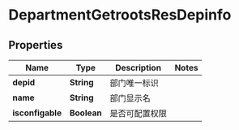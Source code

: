 # DepartmentGetrootsResDepinfo

## Properties
Name | Type | Description | Notes
------------ | ------------- | ------------- | -------------
**depid** | **String** | 部门唯一标识 | 
**name** | **String** | 部门显示名 | 
**isconfigable** | **Boolean** | 是否可配置权限 | 
